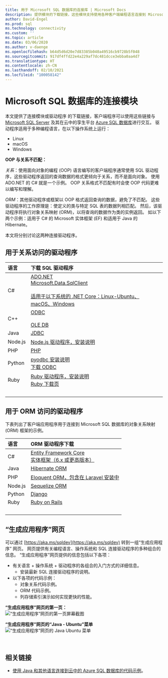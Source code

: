 ```yaml
---
title: 用于 Microsoft SQL 数据库的连接库 | Microsoft Docs
description: 提供模块的下载链接，这些模块支持使用各种客户端编程语言连接到 Microsoft SQL Server 和 Azure SQL 数据库。
author: David-Engel
ms.prod: sql
ms.technology: connectivity
ms.custom: ''
ms.topic: article
ms.date: 03/06/2020
ms.author: v-daenge
ms.openlocfilehash: b64d5d6d20e7d83385b040a49516cb9728b5f048
ms.sourcegitcommit: 917df4ffd22e4a229af7dc481dcce3ebba0aa4d7
ms.translationtype: HT
ms.contentlocale: zh-CN
ms.lasthandoff: 02/10/2021
ms.locfileid: "100058142"
---
```

# <a name="connection-modules-for-microsoft-sql-database"></a>Microsoft SQL 数据库的连接模块

本文提供了连接模块或驱动程序  的下载链接，客户端程序可以使用这些链接与 [Microsoft SQL Server](../relational-databases/databases/databases.md) 及其在云中的孪生平台 [Azure SQL 数据库](/azure/sql-database/)进行交互。 驱动程序适用于多种编程语言，在以下操作系统上运行：

- Linux
- macOS
- Windows

**OOP 与关系不匹配：**

*关系*：使用面向对象的编程 (OOP) 语言编写的客户端程序通常使用 SQL 驱动程序，这些驱动程序返回的查询数据的格式更倾向于关系，而不是面向对象。 使用 ADO.NET 的 C# 就是一个示例。 OOP 关系格式不匹配有时会使 OOP 代码更难以编写和理解。

*ORM*：其他驱动程序或框架以 OOP 格式返回查询的数据，避免了不匹配。 这些驱动程序的工作原理是：使定义的类与特定 SQL 表的数据列相匹配。 然后，该驱动程序将执行对象关系映射  (ORM)，以将查询的数据作为类的实例返回。 如以下两个示例：适用于 C# 的 Microsoft 实体框架 (EF) 和适用于 Java 的 Hibernate。

本文将分别讨论这两种连接驱动程序。

<a name="anchor-20-drivers-relational-access" />

## <a name="drivers-for-relational-access"></a>用于关系访问的驱动程序

| 语言 | 下载 SQL 驱动程序 |
| :------- | :---------------------- |
| C# | [ADO.NET](https://www.microsoft.com/net/download/)<br />[Microsoft.Data.SqlClient](https://www.nuget.org/packages/Microsoft.Data.SqlClient/)<br /><br />[适用于以下系统的 .NET Core：Linux-Ubuntu、macOS、Windows](https://dotnet.microsoft.com/download) |
| C++ | [ODBC](./odbc/download-odbc-driver-for-sql-server.md)<br /><br />[OLE DB](./oledb/download-oledb-driver-for-sql-server.md) |
| Java | [JDBC](./jdbc/download-microsoft-jdbc-driver-for-sql-server.md) |
| Node.js | [Node.js 驱动程序，安装说明](./node-js/step-1-configure-development-environment-for-node-js-development.md) |
| PHP | [PHP](./php/download-drivers-php-sql-server.md) |
| Python | [pyodbc 安装说明](./python/pyodbc/step-1-configure-development-environment-for-pyodbc-python-development.md)<br />[下载 ODBC](./odbc/download-odbc-driver-for-sql-server.md) |
| Ruby | [Ruby 驱动程序，安装说明](./ruby/step-1-configure-development-environment-for-ruby-development.md)<br />[Ruby 下载页](https://rubyinstaller.org/downloads/) |
| &nbsp; | &nbsp; |

<a name="anchor-40-drivers-orm-access" />

## <a name="drivers-for-orm-access"></a>用于 ORM 访问的驱动程序

下表列出了客户端应用程序用于连接到 Microsoft SQL 数据库的对象关系映射 (ORM) 框架的示例。

| 语言 | ORM 驱动程序下载 |
| :------- | :------------------ |
| C# | [Entity Framework Core](/ef/core/)<br />[实体框架（6.x 或更高版本）](/ef/) |
| Java | [Hibernate ORM](https://hibernate.org/orm)|
| PHP | [Eloquent ORM，包含在 Laravel 安装中](https://laravel.com/docs/) |
| Node.js | [Sequelize ORM](https://sequelize.org/) |
| Python | [Django](https://www.djangoproject.com/) |
| Ruby | [Ruby on Rails](https://rubyonrails.org/) |
| &nbsp; | &nbsp; |

<a name="anchor-60-build-an-app-webpages" />

## <a name="build-an-app-webpages"></a>“生成应用程序”网页

可以通过 [https://aka.ms/sqldev](https://aka.ms/sqldev)  转到一组“生成应用程序”  网页。 网页提供有关编程语言、操作系统和 SQL 连接驱动程序的多种组合的信息。 “生成应用程序”网页提供的信息包括以下各项：

- 有关语言 + 操作系统 + 驱动程序的各组合的入门方式的详细信息。
  - 安装最新 SQL 连接驱动程序的说明。
- 以下各项的代码示例：
  - 对象关系代码示例。
  - ORM 代码示例。
  - 列存储索引演示如何实现更快的性能。

**“生成应用程序”网页的第一页：**  
![“生成应用程序”网页的第一页屏幕截图](media/homepage-sql-connection-drivers/gm-aka-ms-sqldev-choose-language-g21.png)

**“生成应用程序”网页的“Java - Ubuntu”菜单**  
![“生成应用程序”网页的 Java Ubuntu 菜单](media/homepage-sql-connection-drivers/gm-aka-ms-sqldev-java-ubuntu-c31.png)

&nbsp;

## <a name="related-links"></a>相关链接

- [使用 Java 和其他语言连接到云中的 Azure SQL 数据库的代码示例](/azure/sql-database/sql-database-connect-query-java)。

<!--
Image references, **obsolete** markdown syntax alternative:

![Build-an-app webpages, first page screenshot][image-ref-163-buildanapp-webpages-first-page]
![Build-an-app webpages, menu Java Ubuntu][image-ref-167-buildanapp-webpages-menu-java-ubuntu]

[image-ref-163-buildanapp-webpages-first-page]: ./media/homepage-sql-connection-drivers/gm-aka-ms-sqldev-choose-language-g21.png
[image-ref-167-buildanapp-webpages-menu-java-ubuntu]: ./media/homepage-sql-connection-drivers/gm-aka-ms-sqldev-java-ubuntu-c31.png
-->